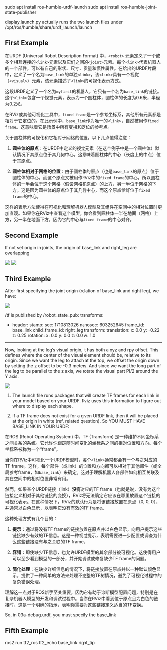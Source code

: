 sudo apt install ros-humble-urdf-launch
sudo apt install ros-humble-joint-state-publisher

display.launch.py actually runs the two launch files under /opt/ros/humble/share/urdf_launch/launch

## First Example

在URDF (Universal Robot Description Format) 中，`<robot>` 元素定义了一个或多个相互连接的`<link>`元素以及它们之间的`<joint>`元素。每个`<link>`代表机器人的一个部件，可以有自己的形状、尺寸、质量和惯性属性。在给出的URDF片段中，定义了一个名为`base_link`的单独`<link>`，该`<link>`具有一个视觉（`<visual>`）元素，该元素描述了`<link>`的可视化表示方式。

这段URDF定义了一个名为`myfirst`的机器人，它只有一个名为`base_link`的链接。这个`<link>`包含一个视觉元素，表示为一个圆柱体，圆柱体的长度为0.6米，半径为0.2米。

在RViz或其他可视化工具中，`fixed frame`是一个参考坐标系，其他所有元素都是相对于它定位的。在此示例中，`base_link`作为唯一的`<link>`，自然被用作`fixed frame`。这意味着它是场景中所有变换和定位的参考点。

关于圆柱体的可视化和它相对于网格的位置，以下几点值得注意：

1. **圆柱体的原点**：在URDF中定义的视觉元素（在这个例子中是一个圆柱体）默认情况下其原点位于其几何中心。这意味着圆柱体的中心（长度上的中点）位于其原点。

2. **圆柱体相对于网格的位置**：由于圆柱体的原点（也是`base_link`的原点）位于圆柱体的中心，而这个原点又被用作RViz中的`fixed frame`的中心，所以圆柱体的一半会位于这个网格（假设网格在原点）的上方，另一半位于网格的下方。这是因为圆柱体的原点位于其几何中心，而这个原点恰好位于`fixed frame`的中心。

这样的表示方法使得在可视化和理解机器人模型及其组件在空间中的相对位置时更加直观。如果你在RViz中查看这个模型，你会看到圆柱体一半在地面（网格）上方，另一半在地面下方，因为它的中心与`fixed frame`的中心对齐。

## Second Example

If not set origin in joints, the origin of base_link and right_leg are overlapping

![](./imgs/1.JPG)
![](./imgs/2.JPG)

## Third Example

After first specifying the joint origin (relation of base_link and right leg), we have:

![](./imgs/3.JPG)

/tf is published by /robot_state_pub:
transforms:
- header:
    stamp:
      sec: 1710813026
      nanosec: 603252645
    frame_id: base_link
  child_frame_id: right_leg
  transform:
    translation:
      x: 0.0
      y: -0.22
      z: 0.25
    rotation:
      x: 0.0
      y: 0.0
      z: 0.0
      w: 1.0
---


Now, looking at the leg’s visual origin, it has both a xyz and rpy offset. This defines where the center of the visual element should be, relative to its origin. Since we want the leg to attach at the top, we offset the origin down by setting the z offset to be -0.3 meters. And since we want the long part of the leg to be parallel to the z axis, we rotate the visual part PI/2 around the Y axis.

![](./imgs/4.JPG)

1. The launch file runs packages that will create TF frames for each link in your model based on your URDF. Rviz uses this information to figure out where to display each shape.

2. If a TF frame does not exist for a given URDF link, then it will be placed at the origin in white (ref. related question).
So YOU MUST HAVE BASE_LINK IN YOUR URDF:

在ROS (Robot Operating System) 中，TF (Transform) 是一种维护不同坐标系之间关系的系统。它允许你跟踪随时间变化的坐标系之间的相对位置和方向。每个坐标系被称为一个“frame”。

当你在RViz中可视化一个URDF模型时，每个`<link>`通常都会有一个与之对应的TF frame。这样，每个部件（或link）的位置和方向都可以相对于其他部件（或全局参考frame，如`base_link`）来确定。这对于理解机器人各部件如何相互关联及其在空间中的相对位置非常有用。

然而，如果某个URDF链接（link）**没有**对应的TF frame（也就是说，没有为这个链接定义相对于其他链接的变换），RViz将无法确定它应该在哪里放置这个链接的可视化表示。在这种情况下，RViz的默认行为是将该链接放置在原点（0, 0, 0），并通常以白色显示，以表明它没有有效的TF frame。

这种处理方式有几个目的：

1. **提示**：通过将没有TF frame的链接放置在原点并以白色显示，向用户提示这些链接缺少有效的TF信息。这是一种视觉提示，表明需要进一步配置或调查为什么这些链接没有与之关联的TF frame。

2. **容错**：即使缺少TF信息，也允许URDF模型的其余部分被可视化。这使得用户可以至少看到模型的一部分，并开始调试或修复缺少TF frame的问题。

3. **简化处理**：在缺少详细信息的情况下，将链接放置在原点并以一种默认颜色显示，提供了一种简单的方法来处理不完整的TF树情况，避免了可视化过程中的复杂错误处理。

理解这一点对于ROS新手至关重要，因为它有助于诊断模型配置问题，特别是在复杂机器人模型的开发和调试过程中。当你在RViz中看到位于原点且为白色的链接时，这是一个明确的指示，表明你需要为这些链接定义适当的TF变换。

So, in 03a-debug.urdf, you must specify the base_link

## Fifth Example

ros2 run tf2_ros tf2_echo base_link right_tip